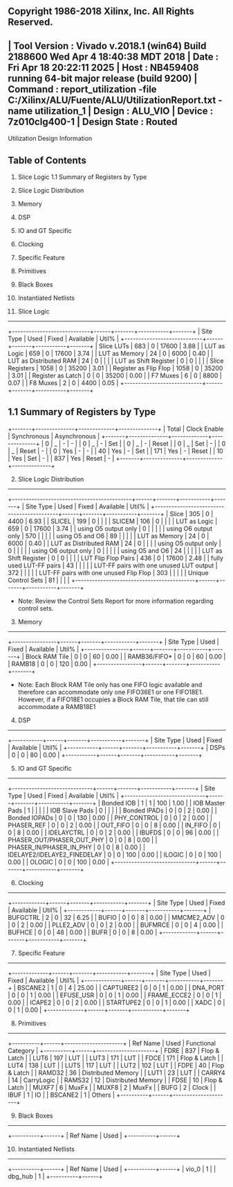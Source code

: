 Copyright 1986-2018 Xilinx, Inc. All Rights Reserved.
-------------------------------------------------------------------------------------------------------------
| Tool Version : Vivado v.2018.1 (win64) Build 2188600 Wed Apr  4 18:40:38 MDT 2018
| Date         : Fri Apr 18 20:22:11 2025
| Host         : NB459408 running 64-bit major release  (build 9200)
| Command      : report_utilization -file C:/Xilinx/ALU/Fuente/ALU/UtilizationReport.txt -name utilization_1
| Design       : ALU_VIO
| Device       : 7z010clg400-1
| Design State : Routed
-------------------------------------------------------------------------------------------------------------

Utilization Design Information

Table of Contents
-----------------
1. Slice Logic
1.1 Summary of Registers by Type
2. Slice Logic Distribution
3. Memory
4. DSP
5. IO and GT Specific
6. Clocking
7. Specific Feature
8. Primitives
9. Black Boxes
10. Instantiated Netlists

1. Slice Logic
--------------

+----------------------------+------+-------+-----------+-------+
|          Site Type         | Used | Fixed | Available | Util% |
+----------------------------+------+-------+-----------+-------+
| Slice LUTs                 |  683 |     0 |     17600 |  3.88 |
|   LUT as Logic             |  659 |     0 |     17600 |  3.74 |
|   LUT as Memory            |   24 |     0 |      6000 |  0.40 |
|     LUT as Distributed RAM |   24 |     0 |           |       |
|     LUT as Shift Register  |    0 |     0 |           |       |
| Slice Registers            | 1058 |     0 |     35200 |  3.01 |
|   Register as Flip Flop    | 1058 |     0 |     35200 |  3.01 |
|   Register as Latch        |    0 |     0 |     35200 |  0.00 |
| F7 Muxes                   |    6 |     0 |      8800 |  0.07 |
| F8 Muxes                   |    2 |     0 |      4400 |  0.05 |
+----------------------------+------+-------+-----------+-------+


1.1 Summary of Registers by Type
--------------------------------

+-------+--------------+-------------+--------------+
| Total | Clock Enable | Synchronous | Asynchronous |
+-------+--------------+-------------+--------------+
| 0     |            _ |           - |            - |
| 0     |            _ |           - |          Set |
| 0     |            _ |           - |        Reset |
| 0     |            _ |         Set |            - |
| 0     |            _ |       Reset |            - |
| 0     |          Yes |           - |            - |
| 40    |          Yes |           - |          Set |
| 171   |          Yes |           - |        Reset |
| 10    |          Yes |         Set |            - |
| 837   |          Yes |       Reset |            - |
+-------+--------------+-------------+--------------+


2. Slice Logic Distribution
---------------------------

+-------------------------------------------+------+-------+-----------+-------+
|                 Site Type                 | Used | Fixed | Available | Util% |
+-------------------------------------------+------+-------+-----------+-------+
| Slice                                     |  305 |     0 |      4400 |  6.93 |
|   SLICEL                                  |  199 |     0 |           |       |
|   SLICEM                                  |  106 |     0 |           |       |
| LUT as Logic                              |  659 |     0 |     17600 |  3.74 |
|   using O5 output only                    |    0 |       |           |       |
|   using O6 output only                    |  570 |       |           |       |
|   using O5 and O6                         |   89 |       |           |       |
| LUT as Memory                             |   24 |     0 |      6000 |  0.40 |
|   LUT as Distributed RAM                  |   24 |     0 |           |       |
|     using O5 output only                  |    0 |       |           |       |
|     using O6 output only                  |    0 |       |           |       |
|     using O5 and O6                       |   24 |       |           |       |
|   LUT as Shift Register                   |    0 |     0 |           |       |
| LUT Flip Flop Pairs                       |  436 |     0 |     17600 |  2.48 |
|   fully used LUT-FF pairs                 |   43 |       |           |       |
|   LUT-FF pairs with one unused LUT output |  372 |       |           |       |
|   LUT-FF pairs with one unused Flip Flop  |  303 |       |           |       |
| Unique Control Sets                       |   81 |       |           |       |
+-------------------------------------------+------+-------+-----------+-------+
* Note: Review the Control Sets Report for more information regarding control sets.


3. Memory
---------

+----------------+------+-------+-----------+-------+
|    Site Type   | Used | Fixed | Available | Util% |
+----------------+------+-------+-----------+-------+
| Block RAM Tile |    0 |     0 |        60 |  0.00 |
|   RAMB36/FIFO* |    0 |     0 |        60 |  0.00 |
|   RAMB18       |    0 |     0 |       120 |  0.00 |
+----------------+------+-------+-----------+-------+
* Note: Each Block RAM Tile only has one FIFO logic available and therefore can accommodate only one FIFO36E1 or one FIFO18E1. However, if a FIFO18E1 occupies a Block RAM Tile, that tile can still accommodate a RAMB18E1


4. DSP
------

+-----------+------+-------+-----------+-------+
| Site Type | Used | Fixed | Available | Util% |
+-----------+------+-------+-----------+-------+
| DSPs      |    0 |     0 |        80 |  0.00 |
+-----------+------+-------+-----------+-------+


5. IO and GT Specific
---------------------

+-----------------------------+------+-------+-----------+-------+
|          Site Type          | Used | Fixed | Available | Util% |
+-----------------------------+------+-------+-----------+-------+
| Bonded IOB                  |    1 |     1 |       100 |  1.00 |
|   IOB Master Pads           |    1 |       |           |       |
|   IOB Slave Pads            |    0 |       |           |       |
| Bonded IPADs                |    0 |     0 |         2 |  0.00 |
| Bonded IOPADs               |    0 |     0 |       130 |  0.00 |
| PHY_CONTROL                 |    0 |     0 |         2 |  0.00 |
| PHASER_REF                  |    0 |     0 |         2 |  0.00 |
| OUT_FIFO                    |    0 |     0 |         8 |  0.00 |
| IN_FIFO                     |    0 |     0 |         8 |  0.00 |
| IDELAYCTRL                  |    0 |     0 |         2 |  0.00 |
| IBUFDS                      |    0 |     0 |        96 |  0.00 |
| PHASER_OUT/PHASER_OUT_PHY   |    0 |     0 |         8 |  0.00 |
| PHASER_IN/PHASER_IN_PHY     |    0 |     0 |         8 |  0.00 |
| IDELAYE2/IDELAYE2_FINEDELAY |    0 |     0 |       100 |  0.00 |
| ILOGIC                      |    0 |     0 |       100 |  0.00 |
| OLOGIC                      |    0 |     0 |       100 |  0.00 |
+-----------------------------+------+-------+-----------+-------+


6. Clocking
-----------

+------------+------+-------+-----------+-------+
|  Site Type | Used | Fixed | Available | Util% |
+------------+------+-------+-----------+-------+
| BUFGCTRL   |    2 |     0 |        32 |  6.25 |
| BUFIO      |    0 |     0 |         8 |  0.00 |
| MMCME2_ADV |    0 |     0 |         2 |  0.00 |
| PLLE2_ADV  |    0 |     0 |         2 |  0.00 |
| BUFMRCE    |    0 |     0 |         4 |  0.00 |
| BUFHCE     |    0 |     0 |        48 |  0.00 |
| BUFR       |    0 |     0 |         8 |  0.00 |
+------------+------+-------+-----------+-------+


7. Specific Feature
-------------------

+-------------+------+-------+-----------+-------+
|  Site Type  | Used | Fixed | Available | Util% |
+-------------+------+-------+-----------+-------+
| BSCANE2     |    1 |     0 |         4 | 25.00 |
| CAPTUREE2   |    0 |     0 |         1 |  0.00 |
| DNA_PORT    |    0 |     0 |         1 |  0.00 |
| EFUSE_USR   |    0 |     0 |         1 |  0.00 |
| FRAME_ECCE2 |    0 |     0 |         1 |  0.00 |
| ICAPE2      |    0 |     0 |         2 |  0.00 |
| STARTUPE2   |    0 |     0 |         1 |  0.00 |
| XADC        |    0 |     0 |         1 |  0.00 |
+-------------+------+-------+-----------+-------+


8. Primitives
-------------

+----------+------+---------------------+
| Ref Name | Used | Functional Category |
+----------+------+---------------------+
| FDRE     |  837 |        Flop & Latch |
| LUT6     |  197 |                 LUT |
| LUT3     |  171 |                 LUT |
| FDCE     |  171 |        Flop & Latch |
| LUT4     |  138 |                 LUT |
| LUT5     |  117 |                 LUT |
| LUT2     |  102 |                 LUT |
| FDPE     |   40 |        Flop & Latch |
| RAMD32   |   36 |  Distributed Memory |
| LUT1     |   23 |                 LUT |
| CARRY4   |   14 |          CarryLogic |
| RAMS32   |   12 |  Distributed Memory |
| FDSE     |   10 |        Flop & Latch |
| MUXF7    |    6 |               MuxFx |
| MUXF8    |    2 |               MuxFx |
| BUFG     |    2 |               Clock |
| IBUF     |    1 |                  IO |
| BSCANE2  |    1 |              Others |
+----------+------+---------------------+


9. Black Boxes
--------------

+----------+------+
| Ref Name | Used |
+----------+------+


10. Instantiated Netlists
-------------------------

+----------+------+
| Ref Name | Used |
+----------+------+
| vio_0    |    1 |
| dbg_hub  |    1 |
+----------+------+
